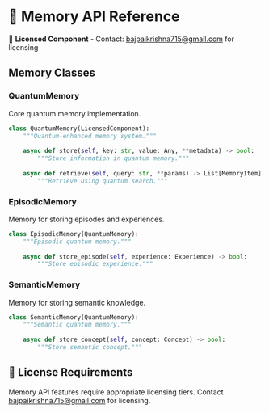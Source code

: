 # 🧠 Memory API Reference

🔐 **Licensed Component** - Contact: [bajpaikrishna715@gmail.com](mailto:bajpaikrishna715@gmail.com) for licensing

## Memory Classes

### QuantumMemory

Core quantum memory implementation.

```python
class QuantumMemory(LicensedComponent):
    """Quantum-enhanced memory system."""
    
    async def store(self, key: str, value: Any, **metadata) -> bool:
        """Store information in quantum memory."""
        
    async def retrieve(self, query: str, **params) -> List[MemoryItem]:
        """Retrieve using quantum search."""
```

### EpisodicMemory

Memory for storing episodes and experiences.

```python
class EpisodicMemory(QuantumMemory):
    """Episodic quantum memory."""
    
    async def store_episode(self, experience: Experience) -> bool:
        """Store episodic experience."""
```

### SemanticMemory

Memory for storing semantic knowledge.

```python
class SemanticMemory(QuantumMemory):
    """Semantic quantum memory."""
    
    async def store_concept(self, concept: Concept) -> bool:
        """Store semantic concept."""
```

## 🔐 License Requirements

Memory API features require appropriate licensing tiers. Contact [bajpaikrishna715@gmail.com](mailto:bajpaikrishna715@gmail.com) for licensing.
